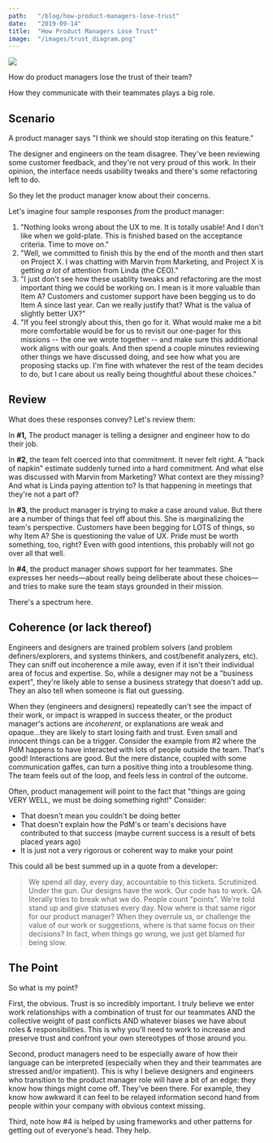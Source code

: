 ```yaml
---
path:	"/blog/how-product-managers-lose-trust"
date:	"2019-09-14"
title:	"How Product Managers Lose Trust"
image:	"/images/trust_diagram.png"
---
```


![](/images/trust_diagram.png)

How do product managers lose the trust of their team?

How they communicate with their teammates plays a big role.

## Scenario

A product manager says "I think we should stop iterating on this feature."

The designer and engineers on the team disagree. They've been reviewing some customer feedback, and they're not very proud of this work.  In their opinion, the interface needs usability tweaks and there's some refactoring left to do. 

So they let the product manager know about their concerns. 

Let's imagine four sample responses *from* the product manager:
1. "Nothing looks wrong about the UX to me. It is totally usable! And I don't like when we gold-plate. This is finished based on the acceptance criteria. Time to move on."
2. "Well, we committed to finish this by the end of the month and then start on Project X. I was chatting with Marvin from Marketing, and Project X is getting *a lot* of attention from Linda (the CEO)."
3. "I just don't see how these usablity tweaks and refactoring are the most important thing we could be working on. I mean is it more valuable than Item A? Customers and customer support have been begging us to do Item A since last year. Can we really justify that? What is the valua of slightly better UX?"
4. "If you feel strongly about this, then go for it. What would make me a bit more comfortable would be for us to revisit our one-pager for this missions -- the one we wrote together -- and make sure this additional work aligns with our goals. And then spend a couple minutes reviewing other things we have discussed doing, and see how what you are proposing stacks up. I'm fine with whatever the rest of the team decides to do, but I care about us really being thoughtful about these choices."

## Review

What does these responses convey? Let's review them:

In **#1,** The product manager is telling a designer and engineer how to do their job.

In **#2**, the team felt coerced into that commitment. It never felt right. A "back of napkin" estimate suddenly turned into a hard commitment. And what else was discussed with Marvin from Marketing? What context are they missing? And what is Linda paying attention to? Is that happening in meetings that they're not a part of? 

In **#3**, the product manager is trying to make a case around value. But there are a number of things that feel off about this. She is marginalizing the team's perspective. Customers have been begging for LOTS of things, so why Item A? She  is questioning the value of UX. Pride must be worth something, too, right? Even with good intentions, this probably will not go over all that well.

In **#4**, the product manager shows support for her teammates. She expresses her needs—about really being deliberate about these choices—and tries to make sure the team stays grounded in their mission.

There's a spectrum here.

## Coherence (or lack thereof)

Engineers and designers are trained problem solvers (and problem definers/explorers, and systems thinkers, and cost/benefit analyzers, etc). They can sniff out incoherence a mile away, even if it isn't their individual area of focus and expertise. So, while a designer may not be a "business expert", they're likely able to sense a business strategy that doesn't add up. They an also tell when someone is flat out guessing.

When they (engineers and designers) repeatedly can't see the impact of their work, or impact is wrapped in success theater, or the product manager's actions are *incoherent*, or explanations are weak and opaque...they are likely to start losing faith and trust. Even small and innocent things can be a trigger. Consider the example from #2 where the PdM happens to have interacted with lots of people outside the team. That's good! Interactions are good. But the mere distance, coupled with some communication gaffes, can turn a positive thing into a troublesome thing. The team feels out of the loop, and feels less in control of the outcome.

Often, product management will point to the fact that "things are going VERY WELL, we must be doing something right!" Consider:

* That doesn't mean you couldn't be doing better
* That doesn't explain how the PdM's or team's decisions have contributed to that success (maybe current success is a result of bets placed years ago)
* It is just not a very rigorous or coherent way to make your point 

This could all be best summed up in a quote from a developer:

> We spend all day,  every day, accountable to this tickets. Scrutinized. Under the gun.  Our designs have the work. Our code has to work. QA literally tries to break what we do. People count "points". We're told stand up and give statuses every day. Now where is that same rigor for our product manager? When they overrule us, or challenge the value of our work or suggestions, where is that same focus on their decisions? In fact, when things go wrong, we just get blamed for being slow.

## The Point

So what is my point?

First, the obvious. Trust is so incredibly important. I truly believe we enter work relationships with a combination of trust for our teammates AND the collective weight of past conflicts AND whatever biases we have about roles & responsibilities. This is why you'll need to work to increase and preserve trust and confront your own stereotypes of those around you.

Second, product managers need to be especially aware of how their language can be interpreted (especially when they and their teammates are stressed and/or impatient). This is why I believe designers and engineers who transition to the product manager role will have a bit of an edge: they know how things might come off. They've been there. For example, they know how awkward it can feel to be relayed information second hand from people within your company with obvious context missing.

Third, note how #4 is helped by using frameworks and other patterns for getting out of everyone's head. They help.





